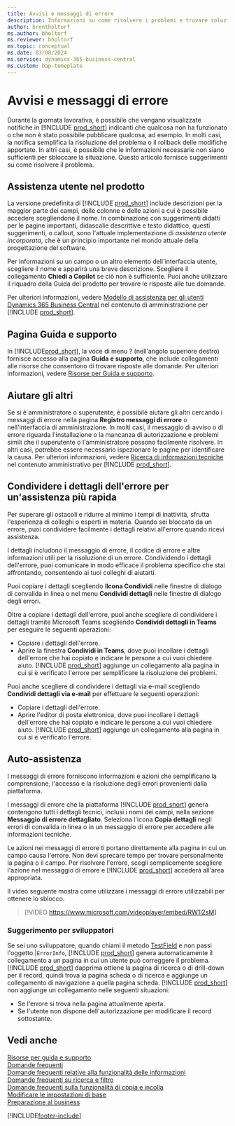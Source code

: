```yaml
---
title: Avvisi e messaggi di errore
description: Informazioni su come risolvere i problemi e trovare soluzioni ai messaggi di errore quando si utilizza Business Central.
author: brentholtorf
ms.author: bholtorf
ms.reviewer: bholtorf
ms.topic: conceptual
ms.date: 03/08/2024
ms.service: dynamics-365-business-central
ms.custom: bap-temeplate
---
```

# <a name="warnings-and-error-messages"></a>Avvisi e messaggi di errore

Durante la giornata lavorativa, è possibile che vengano visualizzate notifiche in [!INCLUDE [prod_short](includes/prod_short.md)] indicanti che qualcosa non ha funzionato o che non è stato possibile pubblicare qualcosa, ad esempio. In molti casi, la notifica semplifica la risoluzione del problema o il rollback delle modifiche apportate. In altri casi, è possibile che le informazioni necessarie non siano sufficienti per sbloccare la situazione. Questo articolo fornisce suggerimenti su come risolvere il problema.  

## <a name="in-product-user-assistance"></a>Assistenza utente nel prodotto

La versione predefinita di [!INCLUDE [prod_short](includes/prod_short.md)] include descrizioni per la maggior parte dei campi, delle colonne e delle azioni a cui è possibile accedere scegliendone il nome. In combinazione con suggerimenti didatti per le pagine importanti, didascalie descrittive e testo didattico, questi suggerimenti, o callout, sono l'attuale implementazione di *assistenza utente incorporata*, che è un principio importante nel mondo attuale della progettazione del software.  

Per informazioni su un campo o un altro elemento dell'interfaccia utente, scegliere il nome e apparirà una breve descrizione. Scegliere il collegamento **Chiedi a Copilot** se ciò non è sufficiente. Puoi anche utilizzare il riquadro della Guida del prodotto per trovare le risposte alle tue domande.  

Per ulteriori informazioni, vedere [Modello di assistenza per gli utenti Dynamics 365 Business Central](/dynamics365/business-central/dev-itpro/user-assistance) nel contenuto di amministrazione per [!INCLUDE [prod_short](includes/prod_short.md)].  

## <a name="help-and-support-page"></a>Pagina Guida e supporto

In [!INCLUDE[prod_short](includes/prod_short.md)], la voce di menu ? (nell'angolo superiore destro) fornisce accesso alla pagina **Guida e supporto**, che include collegamenti alle risorse che consentono di trovare risposte alle domande. Per ulteriori informazioni, vedere [Risorse per Guida e supporto](product-help-and-support.md).  

## <a name="help-others"></a>Aiutare gli altri

Se si è amministratore o superutente, è possibile aiutare gli altri cercando i messaggi di errore nella pagina **Registro messaggi di errore** o nell'interfaccia di amministrazione. In molti casi, il messaggio di avviso o di errore riguarda l'installazione o la mancanza di autorizzazione e problemi simili che il superutente o l'amministratore possono facilmente risolvere. In altri casi, potrebbe essere necessario ispezionare le pagine per identificare la causa. Per ulteriori informazioni, vedere [Ricerca di informazioni tecniche](/dynamics365/business-central/dev-itpro/administration/manage-technical-support#finding-technical-information) nel contenuto amministrativo per [!INCLUDE [prod_short](includes/prod_short.md)].  

## <a name="share-error-details-for-faster-assistance"></a>Condividere i dettagli dell'errore per un'assistenza più rapida

Per superare gli ostacoli e ridurre al minimo i tempi di inattività, sfrutta l'esperienza di colleghi o esperti in materia. Quando sei bloccato da un errore, puoi condividere facilmente i dettagli relativi all'errore quando ricevi assistenza.

I dettagli includono il messaggio di errore, il codice di errore e altre informazioni utili per la risoluzione di un errore. Condividendo i dettagli dell'errore, puoi comunicare in modo efficace il problema specifico che stai affrontando, consentendo ai tuoi colleghi di aiutarti.  

Puoi copiare i dettagli scegliendo l**Icona Condividi** nelle finestre di dialogo di convalida in linea o nel menu **Condividi dettagli** nelle finestre di dialogo degli errori.  

Oltre a copiare i dettagli dell'errore, puoi anche scegliere di condividere i dettagli tramite Microsoft Teams scegliendo **Condividi dettagli in Teams** per eseguire le seguenti operazioni:

* Copiare i dettagli dell'errore.
* Aprire la finestra **Condividi in Teams**, dove puoi incollare i dettagli dell'errore che hai copiato e indicare le persone a cui vuoi chiedere aiuto. [!INCLUDE [prod_short](includes/prod_short.md)] aggiunge un collegamento alla pagina in cui si è verificato l'errore per semplificare la risoluzione dei problemi.

Puoi anche scegliere di condividere i dettagli via e-mail scegliendo **Condividi dettagli via e-mail** per effettuare le seguenti operazioni:

* Copiare i dettagli dell'errore.
* Aprire l'editor di posta elettronica, dove puoi incollare i dettagli dell'errore che hai copiato e indicare le persone a cui vuoi chiedere aiuto. [!INCLUDE [prod_short](includes/prod_short.md)] aggiunge un collegamento alla pagina in cui si è verificato l'errore.

## <a name="help-yourself"></a>Auto-assistenza

I messaggi di errore forniscono informazioni e azioni che semplificano la comprensione, l'accesso e la risoluzione degli errori provenienti dalla piattaforma.

I messaggi di errore che la piattaforma [!INCLUDE [prod_short](includes/prod_short.md)] genera contengono tutti i dettagli tecnici, inclusi i nomi dei campi, nella sezione **Messaggio di errore dettagliato**. Seleziona l'icona **Copia dettagli** negli errori di convalida in linea o in un messaggio di errore per accedere alle informazioni tecniche.

Le azioni nei messaggi di errore ti portano direttamente alla pagina in cui un campo causa l'errore. Non devi sprecare tempo per trovare personalmente la pagina o il campo. Per risolvere l'errore, scegli semplicemente scegliere l'azione nel messaggio di errore e [!INCLUDE [prod_short](includes/prod_short.md)] accederà all'area appropriata.

Il video seguente mostra come utilizzare i messaggi di errore utilizzabili per ottenere lo sblocco.

> [!VIDEO https://www.microsoft.com/videoplayer/embed/RW1l2sM]

### <a name="tip-for-developers"></a>Suggerimento per sviluppatori

Se sei uno sviluppatore, quando chiami il metodo [TestField](/dynamics365/business-central/dev-itpro/developer/methods-auto/record/record-testfield-joker-joker-errorinfo-method) e non passi l'oggetto |`ErrorInfo`, [!INCLUDE [prod_short](includes/prod_short.md)] genera automaticamente il collegamento a un pagina in cui un utente può correggere il problema. [!INCLUDE [prod_short](includes/prod_short.md)] dapprima ottiene la pagina di ricerca o di drill-down per il record, quindi trova la pagina scheda o di ricerca e aggiunge un collegamento di navigazione a quella pagina scheda. [!INCLUDE [prod_short](includes/prod_short.md)] non aggiunge un collegamento nelle seguenti situazioni:

* Se l'errore si trova nella pagina attualmente aperta.
* Se l'utente non dispone dell'autorizzazione per modificare il record sottostante.

## <a name="see-also"></a>Vedi anche

[Risorse per guida e supporto](product-help-and-support.md)  
[Domande frequenti](across-faq.yml)  
[Domande frequenti relative alla funzionalità delle informazioni](ui-search-faq.md)  
[Domande frequenti su ricerca e filtro](ui-search-filter-faq.yml)  
[Domande frequenti sulla funzionalità di copia e incolla](faq-copy-paste.yml)  
[Modificare le impostazioni di base](ui-change-basic-settings.md)  
[Preparazione al business](ui-get-ready-business.md)  

[!INCLUDE[footer-include](includes/footer-banner.md)]
